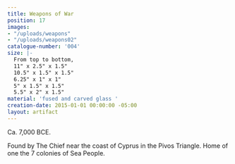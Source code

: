```yaml
---
title: Weapons of War
position: 17
images:
- "/uploads/weapons"
- "/uploads/weapons02"
catalogue-number: '004'
size: |-
  From top to bottom,
  11" x 2.5" x 1.5"
  10.5" x 1.5" x 1.5"
  6.25" x 1" x 1"
  5" x 1.5" x 1.5"
  5.5" x 2" x 1.5"
material: 'fused and carved glass '
creation-date: 2015-01-01 00:00:00 -05:00
layout: artifact
---
```


Ca. 7,000 BCE.

Found by The Chief near the coast of Cyprus in the Pivos Triangle. Home of one the 7 colonies of Sea People.
